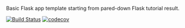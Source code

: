 Basic Flask app template starting from pared-down Flask tutorial result.

[![Build Status](https://api.travis-ci.com/jrmay/flask-boilerplate.svg?branch=master)](https://travis-ci.com/jrmay/flask-boilerplate)
[![codecov](https://codecov.io/gh/jrmay/flask-boilerplate/branch/master/graph/badge.svg)](https://codecov.io/gh/jrmay/flask-boilerplate)

